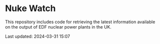 # Nuke Watch

This repository includes code for retrieving the latest information available on the output of EDF nuclear power plants in the UK.

Last updated: 2024-03-31 15:07